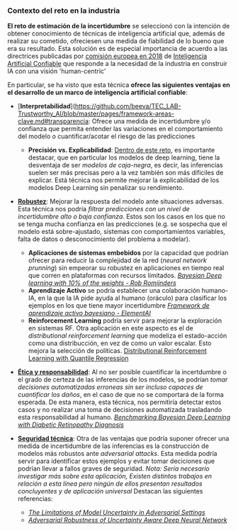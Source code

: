 <h3 id="contexto">Contexto del reto en la industria</h3>

**El reto de estimación de la incertidumbre** se seleccionó con la intención de obtener conocimiento de técnicas de inteligencia artificial que, además de realizar su cometido, ofreciesen una medida de fiabilidad de lo bueno que era su resultado. Esta solución es de especial importancia de acuerdo a las directrices publicadas por [comisión europea en 2018](https://ec.europa.eu/digital-single-market/en/news/ethics-guidelines-trustworthy-ai) de [Inteligencia Artificial Confiable](https://github.com/beeva/TEC_LAB-Trustworthy_AI) que responde a la necesidad de la industria en construir IA con una visión 'human-centric'

En particular, se ha visto que esta técnica **ofrece las siguientes ventajas en el desarrollo de un marco de inteligencia artificial confiable**:

* [**Interpretabilidad**](https://github.com/beeva/TEC_LAB-Trustworthy_AI/blob/master/pages/framework-areas-clave.md#transparencia: Ofrece una medida de incertidumbre y/o confianza que permita entender las variaciones en el comportamiento del modelo o cuantificar/acotar el riesgo de las predicciones

    -   **Precisión vs. Explicabilidad**: [Dentro de este reto](https://github.com/beeva/TEC_LAB-Trustworthy_AI/blob/v1.0/pages/retos/precision-explicabilidad.md), es importante destacar, que en particular los modelos de deep learning, tiene la desventaja de ser *modelos de caja-negra*, es decir, las inferencias suelen ser más precisas pero a la vez también son más dificiles de explicar. Está técnica nos permite mejorar la explicabilidad de los modelos Deep Learning sin penalizar su rendimiento.

* [**Robustez**](https://github.com/beeva/TEC_LAB-Trustworthy_AI/blob/master/pages/framework-areas-clave.md#robustez): Mejorar la respuesta del modelo ante situaciones adversas. Esta técnica nos podría *filtrar predicciones con un nivel de incertidumbre alto o baja confianza*. Estos son los casos en los que no se tenga mucha confianza en las predicciones (e.g. se sospecha que el modelo está sobre-ajustado, sistemas con comportamientos variables, falta de datos o desconocimiento del problema a modelar).

     *  **Aplicaciones de sistemas embebidos** por la capacidad que podrían ofrecer para reducir la complejidad de la red (*neural network prunning*) sin empeorar su robustez en aplicaciones en tiempo real que corren en plataformas con recursos límitados. [*Bayesian Deep learning with 10% of the weights - Rob Romijnders*](https://www.youtube.com/watch?v=Z7VN7oRA6TY)
     * **Aprendizaje Activo** se podría establecer una colaboración humano-IA, en la que la IA pide ayuda al humano (oráculo) para clasificar los ejemplos en los que tiene mayor incertidumbre [*Framework de aprendizaje activo bayesiano - ElementAI*](https://github.com/ElementAI/baal)
     * **Reinforcement Learning** podría servir para mejorar la exploración en sistemas RF. Otra aplicación en este aspecto es el de *distributional reinforcement learning* que modeliza el estado-acción como una distribucción, en vez de como un valor escalar. Esto mejora la selección de políticas. [Distributional Reinforcement Learning with Quantile Regression](https://arxiv.org/abs/1710.10044)

* [**Ética y responsabilidad**](https://github.com/beeva/TEC_LAB-Trustworthy_AI/blob/master/pages/areas/sesgo.md): Al no ser posible cuantificar la incertdumbre o el grado de certeza de las inferencias de los modelos, se podrían *tomar decisiones automatizadas erroneas sin ser incluso capaces de cuantificar los daños*, en el caso de que no se comportará de la forma esperada. De esta manera, esta técnica, nos permitiría detectar estos casos y no realizar una toma de decisiones automatizada trasladando esta responsabilidad al humano. [*Benchmarking Bayesian Deep Learning with Diabetic Retinopathy Diagnosis*](https://github.com/oatml/bdl-benchmarks)

* [**Seguridad técnica**](https://github.com/beeva/TEC_LAB-Trustworthy_AI/blob/v1.0/pages/areas/seguridad.md): Otra de las ventajas que podría suponer ofrecer una medida de incertidumbre de las inferencias es la construcción de modelos más robustos ante *adversarial attacks*. Esta medida podría servir para identificar estos ejemplos y evitar tomar deciciones que podrían llevar a fallos graves de seguridad. 
*Nota: Sería necesario investigar más sobre esta aplicación, Existen distintos trabajos en relación a esta línea pero ningún de ellos presentan resultados concluyentes y de aplicación universal* Destacan las siguientes referencias:
    - [*The Limitations of Model Uncertainty in Adversarial Settings*](http://bayesiandeeplearning.org/2019/papers/61.pdf)
    - [*Adversarial Robustness of Uncertainty Aware Deep Neural Network*](http://www.cs.toronto.edu/~chechik/courses19/csc2125/project/ali-final.pdf)

